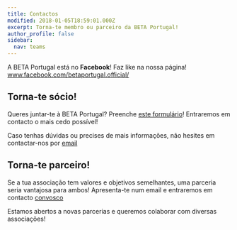```yaml
---
title: Contactos
modified: 2018-01-05T18:59:01.000Z
excerpt: Torna-te membro ou parceiro da BETA Portugal!
author_profile: false
sidebar:
  nav: teams
---
```

A BETA Portugal está no **Facebook**! Faz like na nossa página!\
www.facebook.com/betaportugal.official/

## Torna-te sócio!

Queres juntar-te à BETA Portugal? Preenche [este formulário](https://goo.gl/forms/KXr1bxbeEk0EMlgh2)! Entraremos em contacto o mais cedo possível! 

Caso tenhas dúvidas ou precises de mais informações, não hesites em contactar-nos por [email](mailto:contact@portugal.beta-europe.org)

## Torna-te parceiro!

Se a tua associação tem valores e objetivos semelhantes, uma parceria seria vantajosa para ambos! Apresenta-te num email e entraremos em contacto [convosco](mailto:contact@portugal.beta-europe.org)

Estamos abertos a novas parcerias e queremos colaborar com diversas associações!
